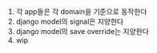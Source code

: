 1. 각 app들은 각 domain을 기준으로 동작한다
2. django model의 signal은 지양한다
3. django model의 save override는 지양한다
4. wip
